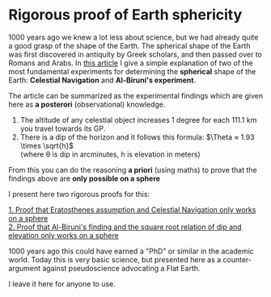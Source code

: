 # Rigorous proof of Earth sphericity

1000 years ago we knew a lot less about science, but we had already quite a good grasp of the shape of the Earth. 
The spherical shape of the Earth was first discovered in antiquity by Greek scholars, and then passed over to Romans and Arabs. 
In [this article](https://earthform.linnman.net/the-earth-is-a-sphere-and-it-can-easily-be-proved) I give a simple explanation of two of the most fundamental experiments for determining the **spherical** shape of the Earth:
**Celestial Navigation** and **Al-Biruni's experiment**.

The article can be summarized as the experimental findings which are given here as **a posterori** (observational) knowledge.

1. The altitude of any celestial object increases 1 degree for each 111.1 km you travel towards its GP. 
1. There is a dip of the horizon and it follows this formula: $\Theta ≈ 1.93 \times \sqrt{h}$ <br>
   (where θ is dip in arcminutes, h is elevation in meters)

From this you can do the reasoning **a priori** (using maths) to prove that the findings above are **only possible on a sphere**

I present here two rigorous proofs for this:

[1. Proof that Eratosthenes assumption and Celestial Navigation only works on a sphere](sphere-proof1.md) <br>
[2. Proof that Al-Biruni's finding and the square root relation of dip and elevation only works on a sphere](sphere-proof2.md)

1000 years ago this could have earned a "PhD" or similar in the academic world. Today this is very basic science, 
but presented here as a counter-argument against pseudoscience advocating a Flat Earth.

I leave it here for anyone to use. 